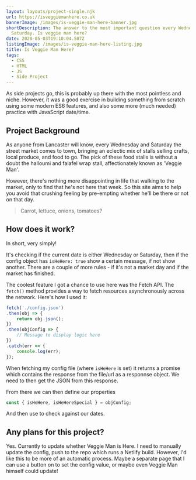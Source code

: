 ```yaml
---
layout: layouts/project-single.njk
url: https://isveggiemanhere.co.uk
bannerImage: /images/is-veggie-man-here-banner.jpg
shortDescription: The answer to the most important question every Wednesday and
  Saturday. Is veggie man here?
date: 2020-05-03T19:10:04.587Z
listingImage: /images/is-veggie-man-here-listing.jpg
title: Is Veggie Man Here?
tags:
  - CSS
  - HTML
  - JS
  - Side Project
---
```

As side projects go, this is probably up there with the most pointless and niche. However, it was a good exercise in building something from scratch using some modern ES6 features, and also some more (much needed) practice with JavaScript date/time.

## Project Background

As anyone from Lancaster will know, every Wednesday and Saturday the street market comes to town, bringing an eclectic mix of stalls selling crafts, local produce, and food to go. The pick of these food stalls is without a doubt the halloumi and falafel wrap stall, affectionately known as 'Veggie Man'.

However, there's nothing more disappointing in life that walking to the market, only to find that he's not here that week. So this site aims to help you avoid that crushing feeling by pre-empting whether he'll be there or not on that day.

> Carrot, lettuce, onions, tomatoes?

## How does it work?

In short, very simply!

It's checking if the current date is either Wednesday or Saturday, then if the config object has `isHeHere: true` show a certain message, if not show another. There are a couple of more rules - if it's not a market day and if the market has finished.

The coolest feature I got a chance to use here was the Fetch API. The `fetch()` method provides a way to fetch resources asynchronously across the network. Here's how I used it:

``` javascript
fetch('./config.json')
.then(obj => {
	return obj.json();
})
.then(objConfig => {
    // Message to display logic here 
})
.catch(err => {
	console.log(err);
});
```
When fetching my config file (where `isHeHere` is set) it returns a promise which contains the response from the file/url as a responnse object. We need to then get the JSON from this response.

From there we can then define our properties

``` javascript
const { isHeHere, isHeHereSpecial } = objConfig;
```

And then use to check against our dates.

## Any plans for this project?

Yes. Currently to update whether Veggie Man is Here. I need to manually update the config, push to the repo which runs a Netlify build. However, I'd like this to be more of an automatic process. Maybe a separate page that I can use a button on to set the config value, or maybe even Veggie Man himself could update!

